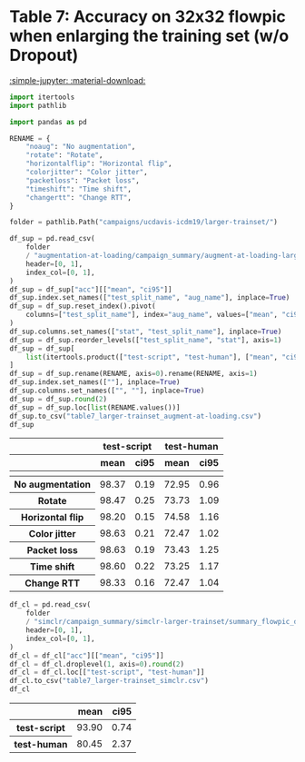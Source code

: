 
<style>
code.outputcode {
    background-color: white;
    border-left: solid 2px #4051b5;
    line-height:normal;
    font-family:Menlo,'DejaVu Sans Mono',consolas,'Courier New',monospace;
}
pre.outputcode {
    background-color: white;
    border-left: solid 2px #4051b5;
    line-height:normal;
    font-family:Menlo,'DejaVu Sans Mono',consolas,'Courier New',monospace;
    padding-left: 15px;
}
.ansi-red-fg {
  color: #e75c58;
}
.ansi-blue-fg {
  color: #208ffb;
}
</style>
# Table 7: Accuracy on 32x32 flowpic when enlarging the training set (w/o Dropout)

[:simple-jupyter: :material-download:](/tcbench/papers/imc23/notebooks/table7_larger_trainset.ipynb)


```python
import itertools
import pathlib

import pandas as pd
```

```python
RENAME = {
    "noaug": "No augmentation",
    "rotate": "Rotate",
    "horizontalflip": "Horizontal flip",
    "colorjitter": "Color jitter",
    "packetloss": "Packet loss",
    "timeshift": "Time shift",
    "changertt": "Change RTT",
}
```

```python
folder = pathlib.Path("campaigns/ucdavis-icdm19/larger-trainset/")
```

```python
df_sup = pd.read_csv(
    folder
    / "augmentation-at-loading/campaign_summary/augment-at-loading-larger-trainset/summary_flowpic_dim_32.csv",
    header=[0, 1],
    index_col=[0, 1],
)
df_sup = df_sup["acc"][["mean", "ci95"]]
df_sup.index.set_names(["test_split_name", "aug_name"], inplace=True)
df_sup = df_sup.reset_index().pivot(
    columns=["test_split_name"], index="aug_name", values=["mean", "ci95"]
)
df_sup.columns.set_names(["stat", "test_split_name"], inplace=True)
df_sup = df_sup.reorder_levels(["test_split_name", "stat"], axis=1)
df_sup = df_sup[
    list(itertools.product(["test-script", "test-human"], ["mean", "ci95"]))
]
df_sup = df_sup.rename(RENAME, axis=0).rename(RENAME, axis=1)
df_sup.index.set_names([""], inplace=True)
df_sup.columns.set_names(["", ""], inplace=True)
df_sup = df_sup.round(2)
df_sup = df_sup.loc[list(RENAME.values())]
df_sup.to_csv("table7_larger-trainset_augment-at-loading.csv")
df_sup
```



<div class="md-typeset__scrollwrap">
<div class="md-typeset__table">
<table>
<thead>
<tr>
<th></th>
<th colspan="2" halign="left">test-script</th>
<th colspan="2" halign="left">test-human</th>
</tr>
<tr>
<th></th>
<th>mean</th>
<th>ci95</th>
<th>mean</th>
<th>ci95</th>
</tr>
<tr>
<th></th>
<th></th>
<th></th>
<th></th>
<th></th>
</tr>
</thead>
<tbody>
<tr>
<th>No augmentation</th>
<td>98.37</td>
<td>0.19</td>
<td>72.95</td>
<td>0.96</td>
</tr>
<tr>
<th>Rotate</th>
<td>98.47</td>
<td>0.25</td>
<td>73.73</td>
<td>1.09</td>
</tr>
<tr>
<th>Horizontal flip</th>
<td>98.20</td>
<td>0.15</td>
<td>74.58</td>
<td>1.16</td>
</tr>
<tr>
<th>Color jitter</th>
<td>98.63</td>
<td>0.21</td>
<td>72.47</td>
<td>1.02</td>
</tr>
<tr>
<th>Packet loss</th>
<td>98.63</td>
<td>0.19</td>
<td>73.43</td>
<td>1.25</td>
</tr>
<tr>
<th>Time shift</th>
<td>98.60</td>
<td>0.22</td>
<td>73.25</td>
<td>1.17</td>
</tr>
<tr>
<th>Change RTT</th>
<td>98.33</td>
<td>0.16</td>
<td>72.47</td>
<td>1.04</td>
</tr>
</tbody>
</table>
</div>
</div>



```python
df_cl = pd.read_csv(
    folder
    / "simclr/campaign_summary/simclr-larger-trainset/summary_flowpic_dim_32.csv",
    header=[0, 1],
    index_col=[0, 1],
)
df_cl = df_cl["acc"][["mean", "ci95"]]
df_cl = df_cl.droplevel(1, axis=0).round(2)
df_cl = df_cl.loc[["test-script", "test-human"]]
df_cl.to_csv("table7_larger-trainset_simclr.csv")
df_cl
```



<div class="md-typeset__scrollwrap">
<div class="md-typeset__table">
<table>
<thead>
<tr style="text-align: right;">
<th></th>
<th>mean</th>
<th>ci95</th>
</tr>
</thead>
<tbody>
<tr>
<th>test-script</th>
<td>93.90</td>
<td>0.74</td>
</tr>
<tr>
<th>test-human</th>
<td>80.45</td>
<td>2.37</td>
</tr>
</tbody>
</table>
</div>
</div>

